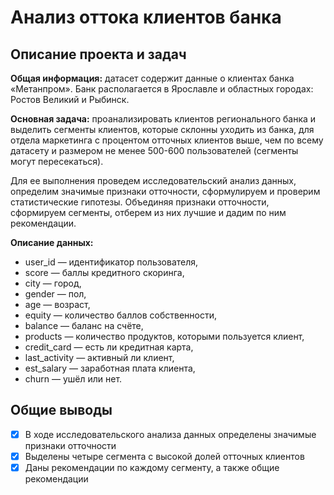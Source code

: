 # Анализ оттока клиентов банка
## Описание проекта и задач

**Общая информация:** датасет содержит данные о клиентах банка «Метанпром». Банк располагается в Ярославле и областных городах: Ростов Великий и Рыбинск.

**Основная задача:** проанализировать клиентов регионального банка и выделить сегменты клиентов, которые склонны уходить из банка, для отдела маркетинга с процентом отточных клиентов выше, чем по всему датасету и размером не менее 500-600 пользователей (сегменты могут пересекаться).

Для ее выполнения проведем исследовательский анализ данных, определим значимые признаки отточности, сформулируем и проверим статистические гипотезы. Объединяя признаки отточности, сформируем сегменты, отберем из них лучшие и дадим по ним рекомендации.

**Описание данных:**

* user_id — идентификатор пользователя,
* score — баллы кредитного скоринга,
* сity — город,
* gender — пол,
* age — возраст,
* equity — количество баллов собственности,
* balance — баланс на счёте,
* products — количество продуктов, которыми пользуется клиент,
* credit_card — есть ли кредитная карта,
* last_activity — активный ли клиент,
* est_salary — заработная плата клиента,
* churn — ушёл или нет.

## Общие выводы

- [x] В ходе исследовательского анализа данных определены значимые признаки отточности
- [x] Выделены четыре сегмента с высокой долей отточных клиентов
- [x] Даны рекомендации по каждому сегменту, а также общие рекомендации

